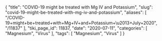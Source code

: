 {
    "title": "COVID-19 might be treated with Mg IV and Potassium",
    "slug": "covid-19-might-be-treated-with-mg-iv-and-potassium",
    "aliases": [
        "/COVID-19+might+be+treated+with+Mg+IV+and+Potassium+\u2013+July+2020",
        "/11837"
    ],
    "tiki_page_id": 11837,
    "date": "2020-07-11",
    "categories": [
        "Magnesium",
        "Virus"
    ],
    "tags": [
        "Magnesium",
        "Virus"
    ]
}